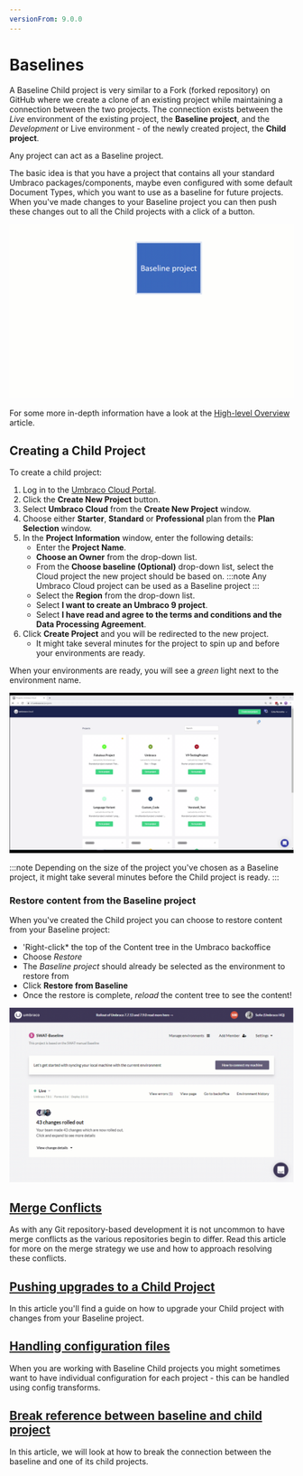 ```yaml
---
versionFrom: 9.0.0
---
```


# Baselines

A Baseline Child project is very similar to a Fork (forked repository) on GitHub where we create a clone of an existing project while maintaining a connection between the two projects. The connection exists between the _Live_ environment of the existing project, the **Baseline project**, and the _Development_ or Live environment - of the newly created project, the **Child project**.

Any project can act as a Baseline project.

The basic idea is that you have a project that contains all your standard Umbraco packages/components, maybe even configured with some default Document Types, which you want to use as a baseline for future projects. When you've made changes to your Baseline project you can then push these changes out to all the Child projects with a click of a button.

![Baseline workflow](images/baseline-workflow.gif)

For some more in-depth information have a look at the [High-level Overview](High-level-overview/) article.

## Creating a Child Project

To create a child project:

1. Log in to the [Umbraco Cloud Portal](https://www.s1.umbraco.io/projects).
2. Click the **Create New Project** button.
3. Select **Umbraco Cloud** from the **Create New Project** window.
4. Choose either **Starter**, **Standard** or **Professional** plan from the **Plan Selection** window.
5. In the **Project Information** window, enter the following details:
    - Enter the **Project Name**.
    - **Choose an Owner** from the drop-down list.
    - From the **Choose baseline (Optional)** drop-down list, select the Cloud project the new project should be based on.
    :::note
    Any Umbraco Cloud project can be used as a Baseline project
    :::
    - Select the **Region** from the drop-down list.
    - Select **I want to create an Umbraco 9 project**.
    - Select **I have read and agree to the terms and conditions and the Data Processing Agreement**.
6. Click **Create Project** and you will be redirected to the new project.
    - It might take several minutes for the project to spin up and before your environments are ready.

When your environments are ready, you will see a *green* light next to the environment name.

![Creating a Baseline child project](images/create-baseline-child-project-v9.gif)

:::note
Depending on the size of the project you've chosen as a Baseline project, it might take several minutes before the Child project is ready.
:::

### Restore content from the Baseline project

When you've created the Child project you can choose to restore content from your Baseline project:

- 'Right-click* the top of the Content tree in the Umbraco backoffice
- Choose *Restore*
- The *Baseline project* should already be selected as the environment to restore from
- Click **Restore from Baseline**
- Once the restore is complete, *reload* the content tree to see the content!

![Restore content from Baseline project](images/RestoreFromBaseline.gif)

## [Merge Conflicts](Baseline-Merge-Conflicts/)

As with any Git repository-based development it is not uncommon to have merge conflicts as the various repositories begin to differ. Read this article for more on the merge strategy we use and how to approach resolving these conflicts.

## [Pushing upgrades to a Child Project](Upgrading-Child-Projects/)

In this article you'll find a guide on how to upgrade your Child project with changes from your Baseline project.

## [Handling configuration files](Configuration-files/)

When you are working with Baseline Child projects you might sometimes want to have individual configuration for each project - this can be handled using config transforms.

## [Break reference between baseline and child project](Break-baseline/)

In this article, we will look at how to break the connection between the baseline and one of its child projects.